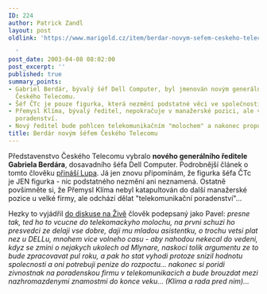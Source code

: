 ```yaml
---
ID: 224
author: Patrick Zandl
layout: post
oldlink: 'https://www.marigold.cz/item/berdar-novym-sefem-ceskeho-telecomu

  '
post_date: 2003-04-08 08:02:00
post_excerpt: ''
published: true
summary_points:
- Gabriel Berdár, bývalý šéf Dell Computer, byl jmenován novým generálním ředitelem
  Českého Telecomu.
- Šéf ČTc je pouze figurka, která nezmění podstatné věci ve společnosti.
- Přemysl Klíma, bývalý ředitel, nepokračuje v manažerské pozici, ale v telekomunikačním
  poradenství.
- Nový ředitel bude pohlcen telekomunikačním "molochem" a nakonec propuštěn státem.
title: Berdár novým šéfem Českého Telecomu
---
```


<p>
Představenstvo Českého Telecomu vybralo <STRONG>nového generálního ředitele Gabriela Berdára</STRONG>, dosavadního šéfa Dell Computer. Podrobnější článek o tomto člověku <A href="http://www.lupa.cz/clanek.php3?show=2786" target=_blank>přináší Lupa</A>. Já jen znovu připomínám, že figurka šéfa ČTc je JEN figurka - nic podstatného nezmění ani neznamená. Ostatně povšimněte si, že Přemysl Klíma nebyl katapultován do další manažerské pozice u velké firmy, ale odchází dělat "telekomunikační poradenství"...</p>

<p>
Hezky to vyjádřil <A href="http://www.zive.cz/h/Bleskovky/F.asp?ARI=110220&amp;HID=19" target=_blank>do diskuse na Živě</A> člověk podepsaný jako Pavel: <EM>presne tak, ted ho to vcucne do telekomackyho molochu, na prvni schuzi ho presvedci ze delaji vse dobre, daji mu mladou asistentku, o trochu vetsi plat nez u DELLu, mnohem vice volneho casu - aby nahodou nekecal do vedeni, kdyz se zmini o nejakych ukolech od Mlynare, naskoci tolik argumentu ze to bude zpracovavat pul roku, a pak ho stat vyhodi protoze snizil hodnotu spolecnosti a oni potrebuji penize do rozpoctu... nakonec si poridi zivnostnak na poradenskou firmu v telekomunikacich a bude brouzdat mezi nazhromazdenymi znamostmi do konce veku... (Klima a rada pred nim)...</EM></p>